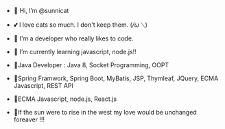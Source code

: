- 👋 Hi, I’m @sunnicat 
- 💕 I love cats so much. I don't keep them. (*/ω＼*)
- 👀 I'm a developer who really likes to code.
- 🌱 I’m currently learning javascript, node.js!!

- 🤞Java Developer : Java 8, Socket Programming, OOPT
- 🤞Spring Framwork, Spring Boot, MyBatis, JSP, Thymleaf, JQuery, ECMA Javascript, REST API
- 🤞ECMA Javascript, node.js, React.js

- 🎈If the sun were to rise in the west my love would be unchanged foreaver !!!
